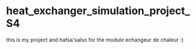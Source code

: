 # heat_exchanger_simulation_project_S4
 this is my project and hafsa'salso for the module echangeur de chaleur :) 

